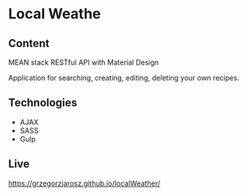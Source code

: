 # Local Weathe

## Content

MEAN stack RESTful API with Material Design

Application for searching, creating, editing, deleting your own recipes.

## Technologies

* AJAX
* SASS
* Gulp

## Live
https://grzegorzjarosz.github.io/localWeather/
